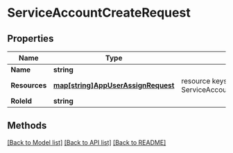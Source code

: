 # ServiceAccountCreateRequest

## Properties

Name | Type | Description | Notes
------------ | ------------- | ------------- | -------------
**Name** | **string** |  | 
**Resources** | [**map[string]AppUserAssignRequest**](AppUserAssignRequest.md) | resource keys must be in format ServiceAccountResourceScope:resource_id | 
**RoleId** | **string** |  | 

## Methods


[[Back to Model list]](../README.md#documentation-for-models) [[Back to API list]](../README.md#documentation-for-api-endpoints) [[Back to README]](../README.md)


